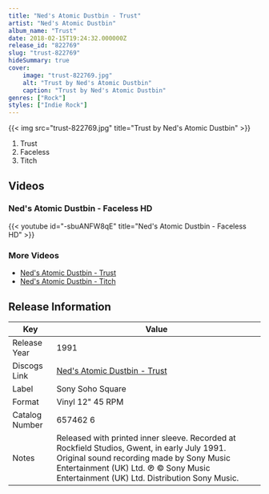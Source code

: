 ```yaml
---
title: "Ned's Atomic Dustbin - Trust"
artist: "Ned's Atomic Dustbin"
album_name: "Trust"
date: 2018-02-15T19:24:32.000000Z
release_id: "822769"
slug: "trust-822769"
hideSummary: true
cover:
    image: "trust-822769.jpg"
    alt: "Trust by Ned's Atomic Dustbin"
    caption: "Trust by Ned's Atomic Dustbin"
genres: ["Rock"]
styles: ["Indie Rock"]
---
```


{{< img src="trust-822769.jpg" title="Trust by Ned's Atomic Dustbin" >}}

<!-- section break -->

1. Trust
2. Faceless
3. Titch

<!-- section break -->







## Videos
### Ned's Atomic Dustbin - Faceless HD
{{< youtube id="-sbuANFW8qE" title="Ned's Atomic Dustbin - Faceless HD" >}}<br>

### More Videos

- [Ned's Atomic Dustbin - Trust](https://www.youtube.com/watch?v=ieYfUDWKJjs)
- [Ned's Atomic Dustbin - Titch](https://www.youtube.com/watch?v=pAI6J3l8Vlw)


## Release Information
|  Key           | Value                                                |
| ---------------| ---------------------------------------------------- |
| Release Year   | 1991                                   |
| Discogs Link   | [Ned's Atomic Dustbin - Trust](https://www.discogs.com/release/822769-Neds-Atomic-Dustbin-Trust) |
| Label          | Sony Soho Square |
| Format         | Vinyl 12" 45 RPM |
| Catalog Number | 657462 6 |
| Notes | Released with printed inner sleeve.    Recorded at Rockfield Studios, Gwent, in early July 1991.    Original sound recording made by Sony Music Entertainment (UK) Ltd.  ℗ © Sony Music Entertainment (UK) Ltd.  Distribution Sony Music.   |